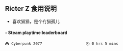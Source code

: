 ## Ricter Z 食用说明
- 喜欢猫猫，是个冇猫孤儿

<!-- steam-box start -->
#### - Steam playtime leaderboard
```text
🎮 Cyberpunk 2077                    🕘 0 hrs 5 mins
```
<!-- Powered by https://github.com/YouEclipse/steam-box . -->
<!-- steam-box end -->
